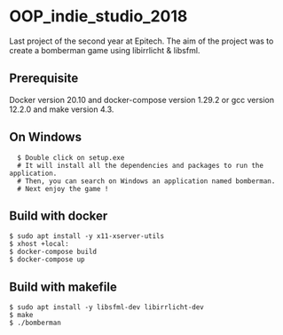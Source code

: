 # OOP_indie_studio_2018
Last project of the second year at Epitech. The aim of the project was to create a bomberman game using libirrlicht & libsfml.

## Prerequisite

  Docker version 20.10 and docker-compose version 1.29.2 or gcc version 12.2.0 and make version 4.3.

## On Windows

```
  $ Double click on setup.exe
  # It will install all the dependencies and packages to run the application.
  # Then, you can search on Windows an application named bomberman.
  # Next enjoy the game !
```

## Build with docker

```
$ sudo apt install -y x11-xserver-utils
$ xhost +local:
$ docker-compose build
$ docker-compose up
```

## Build with makefile

```
$ sudo apt install -y libsfml-dev libirrlicht-dev
$ make
$ ./bomberman
```
